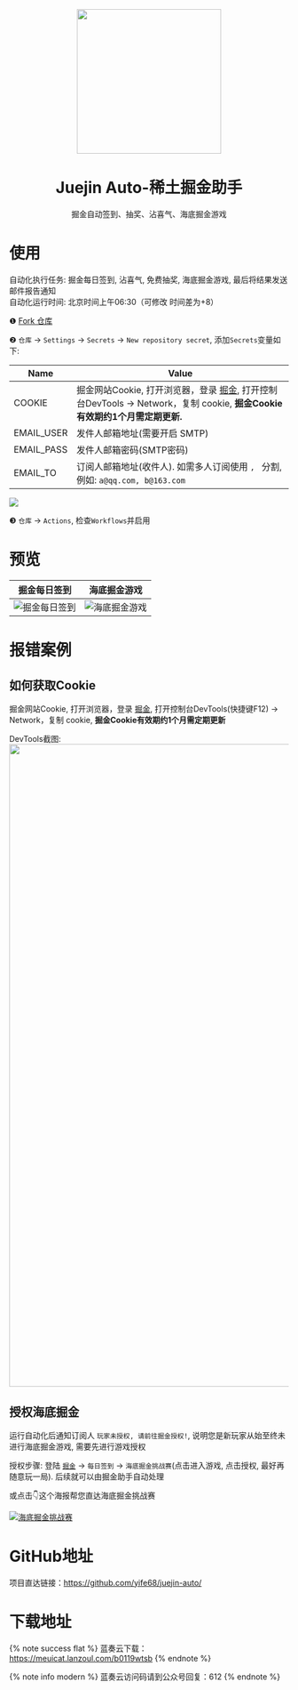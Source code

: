 <section align="center">
  <a href="https://github.com/yife68/juejin-auto/" target="_blank">
    <img src="https://cdn.jsdelivr.net/gh/yife68/iCat-Pic@v3.0.0/2022/02.10/2.svg" width="260" />
  </a>
</section>

<h1 align="center">Juejin Auto-稀土掘金助手</h1>

<p align="center">掘金自动签到、抽奖、沾喜气、海底掘金游戏</p>

# 使用
自动化执行任务: 掘金每日签到, 沾喜气, 免费抽奖, 海底掘金游戏, 最后将结果发送邮件报告通知\
自动化运行时间: 北京时间上午06:30（可修改 时间差为+8）

❶  [Fork 仓库](https://github.com/yife68/juejin-auto)

❷  `仓库` → `Settings` → `Secrets` → `New repository secret`, 添加`Secrets`变量如下:

| Name | Value |
|  ------  |  ------  |
| COOKIE |  掘金网站Cookie, 打开浏览器，登录 [掘金](https://juejin.cn/), 打开控制台DevTools → Network，复制 cookie, **掘金Cookie有效期约1个月需定期更新.**  |
|  EMAIL_USER  |  发件人邮箱地址(需要开启 SMTP)  |
|  EMAIL_PASS  |  发件人邮箱密码(SMTP密码)  |
|  EMAIL_TO  |  订阅人邮箱地址(收件人). 如需多人订阅使用 `, ` 分割, 例如: `a@qq.com, b@163.com`  |

![](https://cdn.jsdelivr.net/gh/yife68/iCat-Pic@v3.0.0/2022/02.10/3.png)

❸  `仓库` → `Actions`, 检查`Workflows`并启用

# 预览

| 掘金每日签到 | 海底掘金游戏 |
|:-----------:| :-------------:|
| ![掘金每日签到](https://cdn.jsdelivr.net/gh/yife68/iCat-Pic@v3.0.0/2022/02.10/4.png) | ![海底掘金游戏](https://cdn.jsdelivr.net/gh/yife68/iCat-Pic@v3.0.0/2022/02.10/5.png) |

# 报错案例

## 如何获取Cookie
掘金网站Cookie, 打开浏览器，登录 [掘金](https://juejin.cn/), 打开控制台DevTools(快捷键F12) → Network，复制 cookie, **掘金Cookie有效期约1个月需定期更新**

DevTools截图:
<img width="1156" src="https://cdn.jsdelivr.net/gh/yife68/iCat-Pic@v3.0.0/2022/02.10/6.png">

## 授权海底掘金

运行自动化后通知订阅人 `玩家未授权, 请前往掘金授权!`, 说明您是新玩家从始至终未进行海底掘金游戏, 需要先进行游戏授权

授权步骤: 登陆 [`掘金`](https://juejin.cn/) → `每日签到` → `海底掘金挑战赛`(点击进入游戏, 点击授权, 最好再随意玩一局). 后续就可以由掘金助手自动处理

或点击👇这个海报帮您直达海底掘金挑战赛

[![海底掘金挑战赛](https://cdn.jsdelivr.net/gh/yife68/iCat-Pic@v3.0.0/2022/02.10/7.png)](https://juejin.cn/game/haidijuejin/)

# GitHub地址
项目直达链接：https://github.com/yife68/juejin-auto/

# 下载地址
{% note success flat %}
蓝奏云下载：https://meuicat.lanzoul.com/b0119wtsb
{% endnote %}

{% note info modern %}
蓝奏云访问码请到公众号回复：612
{% endnote %}
